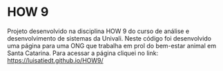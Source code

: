 # HOW 9
Projeto desenvolvido na disciplina HOW 9 do curso de análise e desenvolvimento de sistemas da Univali. Neste código foi desenvolvido uma página para uma ONG que trabalha em prol do bem-estar animal em Santa Catarina. Para acessar a página cliquei no link: https://luisatiedt.github.io/HOW9/
